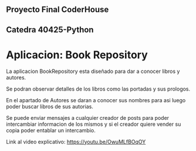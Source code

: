## Proyecto Final CoderHouse 

## Catedra 40425-Python

# Aplicacion: Book Repository

La aplicacion BookRepository esta diseñado para dar a conocer libros y autores.

Se podran observar detalles de los libros como las portadas y sus prologos.

En el apartado de Autores se daran a conocer sus nombres para asi luego poder buscar libros de sus autorias.

Se puede enviar mensajes a cualquier creador de posts para poder intercambiar informacion de los mismos y si el creador quiere vender su copia poder entablar un intercambio.

Link al video explicativo: https://youtu.be/OwuMLfBOqOY